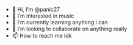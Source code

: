 - 👋 Hi, I’m @panic27
- 👀 I’m interested in music
- 🌱 I’m currently learning anything i can
- 💞️ I’m looking to collaborate on anything really
- 📫 How to reach me idk

<!---
panic27/panic27 is a ✨ special ✨ repository because its `README.md` (this file) appears on your GitHub profile.
You can click the Preview link to take a look at your changes.
--->
